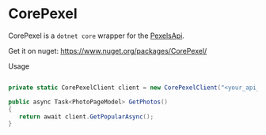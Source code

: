 # CorePexel

CorePexel is a `dotnet core` wrapper for the [PexelsApi](https://www.pexels.com/api/).

Get it on nuget: <https://www.nuget.org/packages/CorePexel/>

Usage

```csharp

private static CorePexelClient client = new CorePexelClient("<your_api_key>");

public async Task<PhotoPageModel> GetPhotos()
{
   return await client.GetPopularAsync();
}

```
